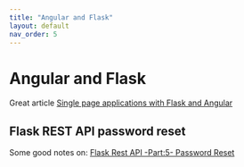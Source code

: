 ```yaml
---
title: "Angular and Flask"
layout: default
nav_order: 5
---
```

# Angular and Flask

Great article [Single page applications with Flask and Angular](https://www.xemedo.com/en/single-page-applications-with-flask-and-angular/)

## Flask REST API password reset

Some good notes on: [Flask Rest API -Part:5- Password Reset](https://dev.to/paurakhsharma/flask-rest-api-part-5-password-reset-2f2e)
